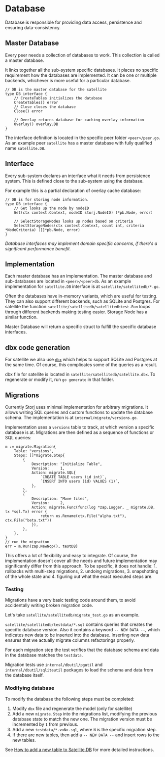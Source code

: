 # Database

Database is responsible for providing data access, persistence and ensuring data-consistency.

## Master Database

Every peer needs a collection of databases to work. This collection is called a master database.

It links together all the sub-system specific databases. It places no specific requirement how the databases are implemented. It can be one or multiple backends, whichever is more useful for a particular database.

```text
// DB is the master database for the satellite
type DB interface {
    // CreateTables initializes the database
    CreateTables() error
    // Close closes the database
    Close() error

    // Overlay returns database for caching overlay information
    Overlay() overlay.DB
}
```

The interface definition is located in the specific peer folder `<peer>/peer.go`. As an example peer `satellite` has a master database with fully qualified name `satellite.DB`.

## Interface

Every sub-system declares an interface what it needs from persistence system. This is defined close to the sub-system using the database.

For example this is a partial declaration of overlay cache database:

```text
// DB is for storing node information.
type DB interface {
    // Get looks up the node by nodeID
    Get(ctx context.Context, nodeID storj.NodeID) (*pb.Node, error)

    // SelectStorageNodes looks up nodes based on criteria
    SelectStorageNodes(ctx context.Context, count int, criteria *NodeCriteria) ([]*pb.Node, error)
}
```

_Database interfaces may implement domain specific concerns, if there's a significant performance benefit._

## Implementation

Each master database has an implementation. The master database and sub-databases are located in `<peer>/<peer>db`. As an example implementation for `satellite.DB` interface is at `satellite/satellitedb/*.go`.

Often the databases have in-memory variants, which are useful for testing. They can also support different backends, such as SQLite and Postgres. For satellite the function `satellite/satellitedb/satellitedbtest.Run` loops through different backends making testing easier. Storage Node has a similar function.

Master Database will return a specific struct to fulfill the specific database interfaces.

## dbx code generation

For satellite we also use [`dbx`](https://github.com/spacemonkeygo/dbx/) which helps to support SQLite and Postgres at the same time. Of course, this complicates some of the queries as a result.

dbx file for satellite is located in `satellite/satellitedb/satellite.dbx`. To regenerate or modify it, run `go generate` in that folder.

## Migrations

Currently Storj uses minimal implementation for arbitrary migrations. It allows writing SQL queries and custom functions to update the database schema. The implementation is at `internal/migrate/versions.go`.

Implementation uses a `versions` table to track, at which version a specific database is at. Migrations are then defined as a sequence of functions or SQL queries:

```text
m := migrate.Migration{
    Table: "versions",
    Steps: []*migrate.Step{
        {
            Description: "Initialize Table",
            Version:     1,
            Action: migrate.SQL{
                `CREATE TABLE users (id int)`,
                `INSERT INTO users (id) VALUES (1)`,
            },
        },
        {
            Description: "Move files",
            Version:     2,
            Action: migrate.Func(func(log *zap.Logger, _ migrate.DB, tx *sql.Tx) error {
                return os.Rename(ctx.File("alpha.txt"), ctx.File("beta.txt"))
            }),
        },
    },
}
// run the migration
err = m.Run(zap.NewNop(), testDB)
```

This offers a lot of flexibility and easy to integrate. Of course, the implementation doesn't cover all the needs and future implementation may significantly differ from this approach. To be specific, it does not handle: 1. rollbacks with multi-step migrations, 2. undoing migrations, 3. snapshotting of the whole state and 4. figuring out what the exact executed steps are.

### Testing

Migrations have a very basic testing code around them, to avoid accidentally writing broken migration code.

Let's take `satellite/satellitedb/migrate_test.go` as an example.

`satellite/satellitedb/testdata/*.sql` contains queries that creates the specific database version. Also it contains a keyword `-- NEW DATA --`, which indicates new data to be inserted into the database. Inserting new data ensures that we actually migrate columns refactorings properly.

For each migration step the test verifies that the database schema and data in the database matches the `testdata`.

Migration tests use `internal/dbutil/pgutil` and `internal/dbutil/sqliteutil` packages to load the schema and data from the database itself.

### Modifying database

To modify the database the following steps must be completed:

1. Modify `dbx` file and regenerate the model \(only for satellite\)
2. Add a new `migrate.Step` into the migrations list, modifying the previous database state to match the new one. The migration version must be incremented by `1` from previous.
3. Add a new `testdata/*.v<N>.sql`, where `N` is the specific migration step.
4. If there are new tables, then add a `-- NEW DATA --` and insert rows to the new tables.

See [How to add a new table to Satellite.DB](https://github.com/storj/docs/tree/cbd1d7cf9363ad8e8a9fd4923b9a56d87c70b8b2/code/Satellite-how-to-new-table/README.md) for more detailed instructions.

